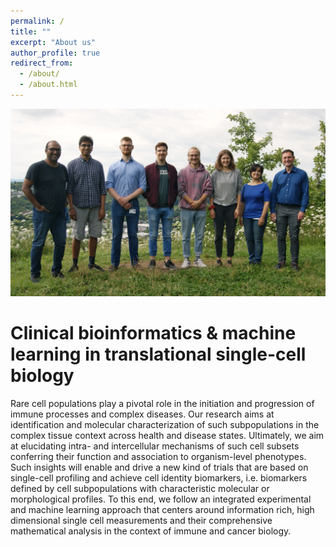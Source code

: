 ```yaml
---
permalink: /
title: ""
excerpt: "About us"
author_profile: true
redirect_from: 
  - /about/
  - /about.html
---
```


![alt text](../images/group-photo.jpeg "Group photo of the Claassen lab.")

Clinical bioinformatics & machine learning in translational single-cell biology 
======

Rare cell populations play a pivotal role in the initiation and progression of immune processes and complex diseases. Our research aims at identification and molecular characterization of such subpopulations in the complex tissue context across health and disease states. Ultimately, we aim at elucidating intra- and intercellular mechanisms of such cell subsets conferring their function and association to organism-level phenotypes. Such insights will enable and drive a new kind of trials that are based on single-cell profiling and achieve cell identity biomarkers, i.e. biomarkers defined by cell subpopulations with characteristic molecular or morphological profiles. To this end, we follow an integrated experimental and machine learning approach that centers around information rich, high dimensional single cell measurements and their comprehensive mathematical analysis in the context of immune and cancer biology.
